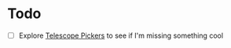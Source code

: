 # Todo

- [ ] Explore [Telescope Pickers](https://github.com/nvim-telescope/telescope.nvim#pickers) to see if I'm missing something cool
